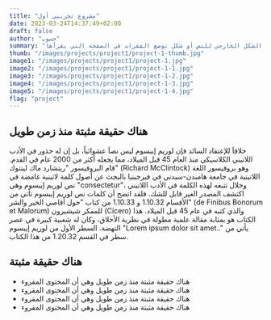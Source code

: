 ```yaml
---
title: "مشروع تجريبي أول"
date: 2023-03-24T14:37:49+02:00
draft: false
author: "حسوب"
summary: "هناك حقيقة مثبتة منذ زمن طويل وهي أن المحتوى المقروء لصفحة ما سيلهي القارئ عن التركيز على الشكل الخارجي للنص أو شكل توضع الفقرات في الصفحة التي يقرأها"
thumb: "/images/projects/project1/project-1-thumb.jpg"
image1: "/images/projects/project1/project-1.jpg"
image2: "/images/projects/project1/project-1-1.jpg"
image3: "/images/projects/project1/project-1-2.jpg"
image4: "/images/projects/project1/project-1-3.jpg"
image5: "/images/projects/project1/project-1-4.jpg"
flag: "project"
---
```


## هناك حقيقة مثبتة منذ زمن طويل

خلافاَ للإعتقاد السائد فإن لوريم إيبسوم ليس نصاَ عشوائياً، بل إن له جذور في الأدب اللاتيني الكلاسيكي منذ العام 45 قبل الميلاد، مما يجعله أكثر من 2000 عام في القدم. قام البروفيسور "ريتشارد ماك لينتوك" (Richard McClintock) وهو بروفيسور اللغة اللاتينية في جامعة هامبدن-سيدني في فيرجينيا بالبحث عن أصول كلمة لاتينية غامضة في نص لوريم إيبسوم وهي "consectetur"، وخلال تتبعه لهذه الكلمة في الأدب اللاتيني اكتشف المصدر الغير قابل للشك. فلقد اتضح أن كلمات نص لوريم إيبسوم تأتي من الأقسام 1.10.32 و 1.10.33 من كتاب "حول أقاصي الخير والشر" (de Finibus Bonorum et Malorum) للمفكر شيشيرون (Cicero) والذي كتبه في عام 45 قبل الميلاد. هذا الكتاب هو بمثابة مقالة علمية مطولة في نظرية الأخلاق، وكان له شعبية كبيرة في عصر النهضة. السطر الأول من لوريم إيبسوم "Lorem ipsum dolor sit amet.." يأتي من سطر في القسم 1.20.32 من هذا الكتاب.

## هناك حقيقة مثبتة

-   هناك حقيقة مثبتة منذ زمن طويل وهي أن المحتوى المقروء
-   هناك حقيقة مثبتة منذ زمن طويل وهي أن المحتوى المقروء
-   هناك حقيقة مثبتة منذ زمن طويل وهي أن المحتوى المقروء
-   هناك حقيقة مثبتة منذ زمن طويل وهي أن المحتوى المقروء
